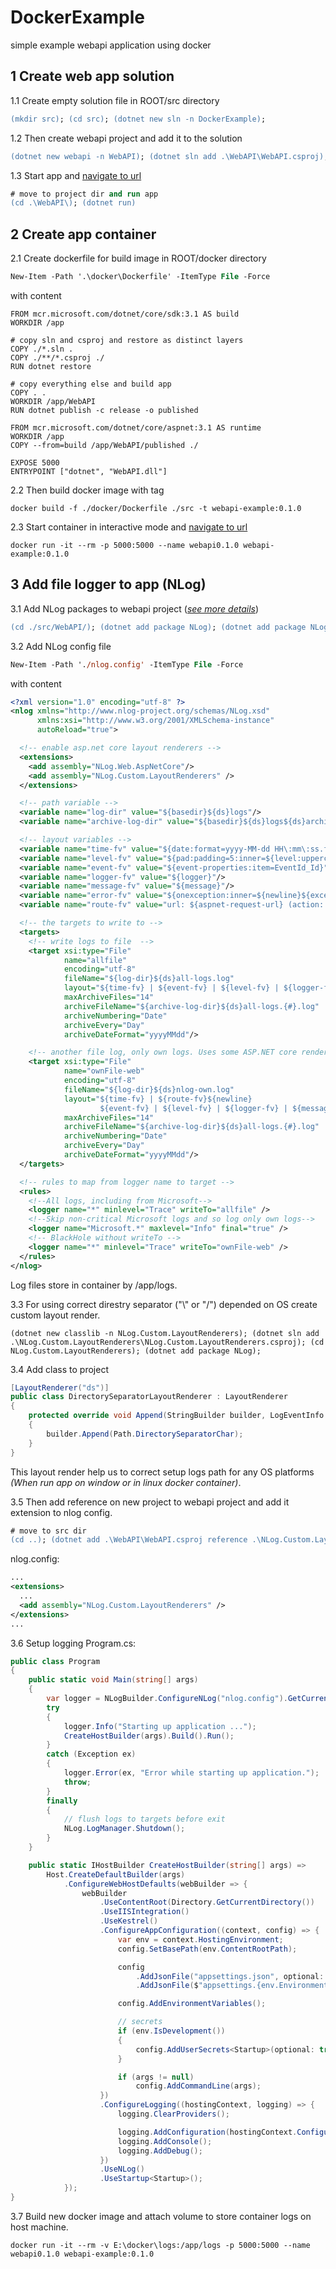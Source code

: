# DockerExample
simple example webapi application using docker

## 1 Create web app solution
1.1 Create empty solution file in ROOT/src directory
```ps
(mkdir src); (cd src); (dotnet new sln -n DockerExample);
```
1.2 Then create webapi project and add it to the solution
```ps
(dotnet new webapi -n WebAPI); (dotnet sln add .\WebAPI\WebAPI.csproj);
```
1.3 Start app and [navigate to url](http://localhost:5000/weatherforecast)
```ps
# move to project dir and run app
(cd .\WebAPI\); (dotnet run)
```

## 2 Create app container
2.1 Create dockerfile for build image in ROOT/docker directory
```ps
New-Item -Path '.\docker\Dockerfile' -ItemType File -Force
```
with content
```
FROM mcr.microsoft.com/dotnet/core/sdk:3.1 AS build
WORKDIR /app

# copy sln and csproj and restore as distinct layers
COPY ./*.sln .
COPY ./**/*.csproj ./
RUN dotnet restore

# copy everything else and build app
COPY . .
WORKDIR /app/WebAPI
RUN dotnet publish -c release -o published

FROM mcr.microsoft.com/dotnet/core/aspnet:3.1 AS runtime
WORKDIR /app
COPY --from=build /app/WebAPI/published ./

EXPOSE 5000
ENTRYPOINT ["dotnet", "WebAPI.dll"]
```
2.2 Then build docker image with tag
```
docker build -f ./docker/Dockerfile ./src -t webapi-example:0.1.0
```
2.3 Start container in interactive mode and [navigate to url](http://localhost:5000/)
```
docker run -it --rm -p 5000:5000 --name webapi0.1.0 webapi-example:0.1.0
```

## 3 Add file logger to app (NLog)

3.1 Add NLog packages to webapi project ([_see more details_](https://github.com/NLog/NLog/wiki/Getting-started-with-ASP.NET-Core-3))
```ps
(cd ./src/WebAPI/); (dotnet add package NLog); (dotnet add package NLog.Web.AspNetCore)
```
3.2 Add NLog config file
```ps
New-Item -Path './nlog.config' -ItemType File -Force
```
with content
```xml
<?xml version="1.0" encoding="utf-8" ?>
<nlog xmlns="http://www.nlog-project.org/schemas/NLog.xsd"
      xmlns:xsi="http://www.w3.org/2001/XMLSchema-instance"
      autoReload="true">

  <!-- enable asp.net core layout renderers -->
  <extensions>
    <add assembly="NLog.Web.AspNetCore"/>
    <add assembly="NLog.Custom.LayoutRenderers" />
  </extensions>

  <!-- path variable -->
  <variable name="log-dir" value="${basedir}${ds}logs"/>
  <variable name="archive-log-dir" value="${basedir}${ds}logs${ds}archive"/>

  <!-- layout variables -->
  <variable name="time-fv" value="${date:format=yyyy-MM-dd HH\:mm\:ss.fff}"/>
  <variable name="level-fv" value="${pad:padding=5:inner=${level:uppercase=true}}"/>
  <variable name="event-fv" value="${event-properties:item=EventId_Id}"/>
  <variable name="logger-fv" value="${logger}"/>
  <variable name="message-fv" value="${message}"/>
  <variable name="error-fv" value="${onexception:inner=${newline}${exception:format=tostring:separator=${newline}}"/>
  <variable name="route-fv" value="url: ${aspnet-request-url} (action: ${aspnet-mvc-action})"/>

  <!-- the targets to write to -->
  <targets>
    <!-- write logs to file  -->
    <target xsi:type="File"
            name="allfile"
            encoding="utf-8"
            fileName="${log-dir}${ds}all-logs.log"
            layout="${time-fv} | ${event-fv} | ${level-fv} | ${logger-fv} | ${message-fv} ${error-fv}"
            maxArchiveFiles="14"
            archiveFileName="${archive-log-dir}${ds}all-logs.{#}.log"
            archiveNumbering="Date"
            archiveEvery="Day"
            archiveDateFormat="yyyyMMdd"/>

    <!-- another file log, only own logs. Uses some ASP.NET core renderers -->
    <target xsi:type="File"
            name="ownFile-web"
            encoding="utf-8"
            fileName="${log-dir}${ds}nlog-own.log"
            layout="${time-fv} | ${route-fv}${newline}
                    ${event-fv} | ${level-fv} | ${logger-fv} | ${message-fv} ${error-fv}"
            maxArchiveFiles="14"
            archiveFileName="${archive-log-dir}${ds}all-logs.{#}.log"
            archiveNumbering="Date"
            archiveEvery="Day"
            archiveDateFormat="yyyyMMdd"/>
  </targets>

  <!-- rules to map from logger name to target -->
  <rules>
    <!--All logs, including from Microsoft-->
    <logger name="*" minlevel="Trace" writeTo="allfile" />
    <!--Skip non-critical Microsoft logs and so log only own logs-->
    <logger name="Microsoft.*" maxlevel="Info" final="true" />
    <!-- BlackHole without writeTo -->
    <logger name="*" minlevel="Trace" writeTo="ownFile-web" />
  </rules>
</nlog>
```
Log files store in container by /app/logs.

3.3 For using correct direstry separator ("\\" or "/") depended on OS create custom layout render.
```
(dotnet new classlib -n NLog.Custom.LayoutRenderers); (dotnet sln add .\NLog.Custom.LayoutRenderers\NLog.Custom.LayoutRenderers.csproj); (cd NLog.Custom.LayoutRenderers); (dotnet add package NLog);
```
3.4 Add class to project
```csharp
[LayoutRenderer("ds")]
public class DirectorySeparatorLayoutRenderer : LayoutRenderer
{
    protected override void Append(StringBuilder builder, LogEventInfo logEvent)
    {
        builder.Append(Path.DirectorySeparatorChar);
    }
}
```
This layout render help us to correct setup logs path for any OS platforms _(When run app on window or in linux docker container)_.

3.5 Then add reference on new project to webapi project and add it extension to nlog config.
```ps
# move to src dir
(cd ..); (dotnet add .\WebAPI\WebAPI.csproj reference .\NLog.Custom.LayoutRenderers\NLog.Custom.LayoutRenderers.csproj);
```
nlog.config:
```xml
...
<extensions>
  ...
  <add assembly="NLog.Custom.LayoutRenderers" />
</extensions>
...
```
3.6 Setup logging
Program.cs:
```csharp
public class Program
{
    public static void Main(string[] args)
    {
        var logger = NLogBuilder.ConfigureNLog("nlog.config").GetCurrentClassLogger();
        try
        {
            logger.Info("Starting up application ...");
            CreateHostBuilder(args).Build().Run();
        }
        catch (Exception ex)
        {
            logger.Error(ex, "Error while starting up application.");
            throw;
        }
        finally
        {
            // flush logs to targets before exit
            NLog.LogManager.Shutdown();
        }
    }

    public static IHostBuilder CreateHostBuilder(string[] args) =>
        Host.CreateDefaultBuilder(args)
            .ConfigureWebHostDefaults(webBuilder => {
                webBuilder
                    .UseContentRoot(Directory.GetCurrentDirectory())
                    .UseIISIntegration()
                    .UseKestrel()
                    .ConfigureAppConfiguration((context, config) => {
                        var env = context.HostingEnvironment;
                        config.SetBasePath(env.ContentRootPath);

                        config
                            .AddJsonFile("appsettings.json", optional: true, reloadOnChange: true)
                            .AddJsonFile($"appsettings.{env.EnvironmentName}.json", optional: true);

                        config.AddEnvironmentVariables();

                        // secrets
                        if (env.IsDevelopment())
                        {
                            config.AddUserSecrets<Startup>(optional: true);
                        }

                        if (args != null)
                            config.AddCommandLine(args);
                    })
                    .ConfigureLogging((hostingContext, logging) => {
                        logging.ClearProviders();

                        logging.AddConfiguration(hostingContext.Configuration.GetSection("Logging"));
                        logging.AddConsole();
                        logging.AddDebug();
                    })
                    .UseNLog()
                    .UseStartup<Startup>();
            });
}
```
3.7 Build new docker image and attach volume to store container logs on host machine.
```
docker run -it --rm -v E:\docker\logs:/app/logs -p 5000:5000 --name webapi0.1.0 webapi-example:0.1.0
```